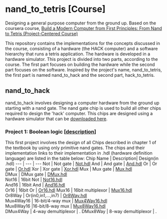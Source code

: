 # nand_to_tetris [Course]
Designing a general purpose computer from the ground up. Based on the coursera course, [Build a Modern Computer from First Principles: From Nand to Tetris (Project-Centered Course)](https://www.coursera.org/learn/build-a-computer/home/welcome)

This repository contains the implementations for the concepts discussed in the course, consisting of a hardware (the HACK computer) and a software hierarchy that runs a tetris application. The hardware is developed in a hardware simulator. This project is divided into two parts, according to the course. The first part focuses on building the hardware while the second part focuses on the software. Inspired by the project's name, nand_to_tetris, the first part is named nand_to_hack and the second part, hack_to_tetris.

## nand_to_hack
nand_to_hack involves designing a computer hardware from the ground up starting with a nand gate. The nand gate chip is used to build all other chips required to design the 'hack' computer. This chips are designed using a hardware simulator that can be [downloaded here](https://www.nand2tetris.org/software).
### Project 1: Boolean logic [[description](https://www.nand2tetris.org/project01)]
This first project involves the design of all Chips described in chapter 1 of the textbook by using only primitive nand gates. The chips and their implementation links to their implementation in .hdl (hardware definition language) are listed in the table below:
Chip Name | Description| Design(in .hdl) 
--- | --- | --- 
Not | Not gate | [Not.hdl](https://github.com/ldfrancis/nand_to_tetris/blob/main/nand_to_hack/boolean_logic/Not.hdl)
And | And gate | [And.hdl](https://github.com/ldfrancis/nand_to_tetris/blob/main/nand_to_hack/boolean_logic/And.hdl) 
Or | Or gate | [Or.hdl](https://github.com/ldfrancis/nand_to_tetris/blob/main/nand_to_hack/boolean_logic/Or.hdl) 
Xor | Xor gate | [Xor.hdl](https://github.com/ldfrancis/nand_to_tetris/blob/main/nand_to_hack/boolean_logic/Xor.hdl) 
Mux | Mux gate | [Mux.hdl](https://github.com/ldfrancis/nand_to_tetris/blob/main/nand_to_hack/boolean_logic/Mux.hdl)  
DMux | DMux gate | [DMux.hdl](https://github.com/ldfrancis/nand_to_tetris/blob/main/nand_to_hack/boolean_logic/DMux.hdl)  
Not16 | 16bit Not | [Not16.hdl](https://github.com/ldfrancis/nand_to_tetris/blob/main/nand_to_hack/boolean_logic/Not16.hdl)  
And16 | 16bit And | [And16.hdl](https://github.com/ldfrancis/nand_to_tetris/blob/main/nand_to_hack/boolean_logic/And16.hdl)  
Or16 | 16bit Or | [Or16.hdl](https://github.com/ldfrancis/nand_to_tetris/blob/main/nand_to_hack/boolean_logic/Or16.hdl) 
Mux16 | 16bit multiplexor | [Mux16.hdl](https://github.com/ldfrancis/nand_to_tetris/blob/main/nand_to_hack/boolean_logic/Mux16.hdl)  
Or8Way | Or(in0,in1,...,in7) | [Or8Way.hdl](https://github.com/ldfrancis/nand_to_tetris/blob/main/nand_to_hack/boolean_logic/Or8Way.hdl)  
Mux4Way16 | 16-bit/4-way mux | [Mux4Way16.hdl](https://github.com/ldfrancis/nand_to_tetris/blob/main/nand_to_hack/boolean_logic/Mux4Way16.hdl)  
Mux8Way16 |16-bit/8-way mux | [Mux8Way16.hdl](https://github.com/ldfrancis/nand_to_tetris/blob/main/nand_to_hack/boolean_logic/Mux8Way16.hdl)  
DMux4Way | 4-way demultiplexor | . 
DMux8Way | 8-way demultiplexor | . 
